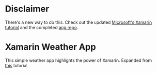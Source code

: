 # Disclaimer
There's a new way to do this. Check out the updated [Microsoft's Xamarin tutorial](https://msdn.microsoft.com/library/dn879698.aspx) and the completed [app repo](https://github.com/xamarin/mobile-samples/tree/master/Weather). 


# Xamarin Weather App
This simple weather app highlights the power of Xamarin. Expanded from [this](https://msdn.microsoft.com/library/dn879698.aspx) tutorial.
